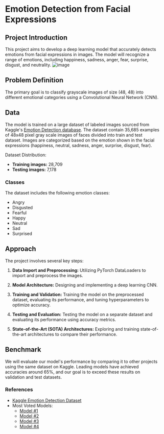 # Emotion Detection from Facial Expressions

## Project Introduction
This project aims to develop a deep learning model that accurately detects emotions from facial expressions in images. The model will recognize a range of emotions, including happiness, sadness, anger, fear, surprise, disgust, and neutrality.
![image](https://github.com/user-attachments/assets/8c3a60ba-e897-4a87-817b-ec6cbff94c2c)

## Problem Definition
The primary goal is to classify grayscale images of size (48, 48) into different emotional categories using a Convolutional Neural Network (CNN).

## Data
The model is trained on a large dataset of labeled images sourced from Kaggle's [Emotion Detection database](https://www.kaggle.com/datasets/ananthu017/emotion-detection-fer/data).
The dataset contain 35,685 examples of 48x48 pixel gray scale images of faces divided into train and test dataset. Images are categorized based on the emotion shown in the facial expressions (happiness, neutral, sadness, anger, surprise, disgust, fear).

Dataset Distribution:
- **Training images:** 28,709
- **Testing images:** 7,178



### Classes
The dataset includes the following emotion classes:
- Angry
- Disgusted
- Fearful
- Happy
- Neutral
- Sad
- Surprised

## Approach
The project involves several key steps:

1. **Data Import and Preprocessing:** Utilizing PyTorch DataLoaders to import and preprocess the images.
   
2. **Model Architecture:** Designing and implementing a deep learning CNN.

3. **Training and Validation:** Training the model on the preprocessed dataset, evaluating its performance, and tuning hyperparameters to optimize accuracy.

4. **Testing and Evaluation:** Testing the model on a separate dataset and evaluating its performance using accuracy metrics.

5. **State-of-the-Art (SOTA) Architectures:** Exploring and training state-of-the-art architectures to compare their performance.

## Benchmark
We will evaluate our model's performance by comparing it to other projects using the same dataset on Kaggle. Leading models have achieved accuracies around 65%, and our goal is to exceed these results on validation and test datasets.

### References
- [Kaggle Emotion Detection Dataset](https://www.kaggle.com/datasets/ananthu017/emotion-detection-fer/code)
- Most Voted Models:
  - [Model #1](https://www.kaggle.com/code/odins0n/emotion-detection)
  - [Model #2](https://www.kaggle.com/code/aayushmishra1512/emotion-detector)
  - [Model #3](https://www.kaggle.com/code/sanya9/emotion-detection-using-alexnet)
  - [Model #4](https://www.kaggle.com/code/sonyd4d/cnn-for-emotion-detection)
